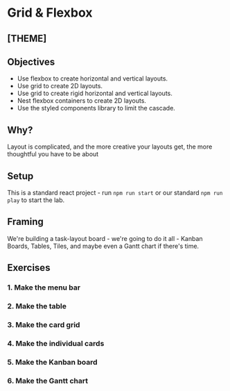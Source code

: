 # Grid & Flexbox

## [THEME]

## Objectives

- Use flexbox to create horizontal and vertical layouts.
- Use grid to create 2D layouts.
- Use grid to create rigid horizontal and vertical layouts.
- Nest flexbox containers to create 2D layouts.
- Use the styled components library to limit the cascade.

## Why?

Layout is complicated, and the more creative your layouts get, the more thoughtful you have to be about

## Setup

This is a standard react project - run `npm run start` or our standard `npm run play` to start the lab.

## Framing

We're building a task-layout board - we're going to do it all - Kanban Boards, Tables, Tiles, and maybe even a Gantt chart if there's time.

## Exercises

### 1. Make the menu bar

### 2. Make the table

### 3. Make the card grid

### 4. Make the individual cards

### 5. Make the Kanban board

### 6. Make the Gantt chart

